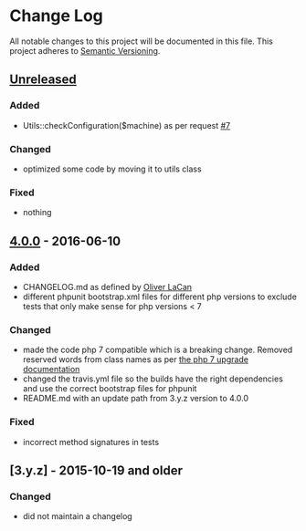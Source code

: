 # Change Log
All notable changes to this project will be documented in this file.
This project adheres to [Semantic Versioning](http://semver.org/).

## [Unreleased]
### Added
- Utils::checkConfiguration($machine) as per request [#7](https://github.com/rolfvreijdenberger/izzum-statemachine/issues/7)

### Changed
- optimized some code by moving it to utils class

### Fixed
- nothing

## [4.0.0] - 2016-06-10
### Added
- CHANGELOG.md as defined by [Oliver LaCan](https://raw.githubusercontent.com/olivierlacan/keep-a-changelog/master/CHANGELOG.md)
- different phpunit bootstrap.xml files for different php versions to exclude tests that only make sense for php versions < 7

### Changed
- made the code php 7 compatible which is a breaking change. Removed reserved words from class names as per [the php 7 upgrade documentation](https://secure.php.net/manual/en/migration70.incompatible.php#migration70.incompatible.other.classes)
- changed the travis.yml file so the builds have the right dependencies and use the correct bootstrap files for phpunit
- README.md with an update path from 3.y.z version to 4.0.0

### Fixed
- incorrect method signatures in tests

## [3.y.z] - 2015-10-19 and older
### Changed
- did not maintain a changelog



[Unreleased]: https://github.com/rolfvreijdenberger/izzum-statemachine/compare/4.0.0...HEAD
[4.0.0]: https://github.com/rolfvreijdenberger/izzum-statemachine/compare/3.2.3...4.0.0
[3.2.3]: https://github.com/rolfvreijdenberger/izzum-statemachine/compare/3.2.2...3.2.3
